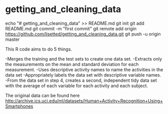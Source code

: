 # getting_and_cleaning_data

echo "# getting_and_cleaning_data" >> README.md
git init
git add README.md
git commit -m "first commit"
git remote add origin https://github.com/lisetted/getting_and_cleaning_data.git
git push -u origin master


This R code aims to do 5 things.

-Merges the training and the test sets to create one data set.
-Extracts only the measurements on the mean and standard deviation for each measurement.
-Uses descriptive activity names to name the activities in the data set
-Appropriately labels the data set with descriptive variable names.
-From the data set in step 4, creates a second, independent tidy data set with the average of each variable for each activity and each subject.

The original data can be found here http://archive.ics.uci.edu/ml/datasets/Human+Activity+Recognition+Using+Smartphones
